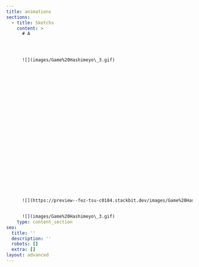 ```yaml
---
title: animations
sections:
  - title: Sketchs
    content: >
      # A




      ![](images/Game%20Hashimeyo\_3.gif)


























      ![](https://preview--fez-tsu-c0184.stackbit.dev/images/Game%20Hashimeyo\_3.gif)![](https://preview--fez-tsu-c0184.stackbit.dev/images/Game%20Hashimeyo\_3.gif)


      ![](images/Game%20Hashimeyo\_3.gif)
    type: content_section
seo:
  title: ''
  description: ''
  robots: []
  extra: []
layout: advanced
---
```

